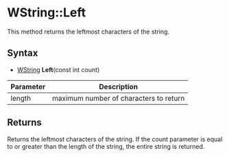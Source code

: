 # WString::Left #
This method returns the leftmost characters of the string.

## Syntax ##
- [WString](WString.md) **Left**(const int count)

| Parameter | Description |
| --- | --- |
| length | maximum number of characters to return |

## Returns ##
Returns the leftmost characters of the string. If the count parameter is equal to or greater than the length of the string, the entire string is returned.
